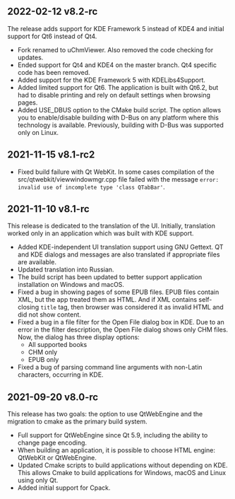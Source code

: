 ## 2022-02-12 v8.2-rc

The release adds support for KDE Framework 5 instead of KDE4 and initial support for Qt6 instead of Qt4.

* Fork renamed to uChmViewer. Also removed the code checking for updates.
* Ended support for Qt4 and KDE4 on the master branch. Qt4 specific code has been removed.
* Added support for the KDE Framework 5 with KDELibs4Support.
* Added limited support for Qt6. The application is built with Qt6.2, but had to disable printing and rely on default settings when browsing pages.
* Added USE_DBUS option to the CMake build script. The option allows you to enable/disable building with D-Bus on any platform where this technology is available. Previously, building with D-Bus was supported only on Linux.


## 2021-11-15 v8.1-rc2

* Fixed build failure with Qt WebKit. In some cases compilation of the src/qtwebkit/viewwindowmgr.cpp file failed with the message `error: invalid use of incomplete type 'class QTabBar'`.


## 2021-11-10 v8.1-rc

This release is dedicated to the translation of the UI. Initially, translation worked only in an application which was built with KDE support.

* Added KDE-independent UI translation support using GNU Gettext. QT and KDE dialogs and messages are also translated if appropriate files are available.
* Updated translation into Russian.
* The build script has been updated to better support application installation on Windows and macOS.
* Fixed a bug in showing pages of some EPUB files. EPUB files contain XML, but the app treated them as HTML. And if XML contains self-closing `title` tag, then browser was considered it as invalid HTML and did not show content.
* Fixed a bug in a file filter for the Open File dialog box in KDE. Due to an error in the filter description, the Open File dialog shows only CHM files. Now, the dialog has three display options:
  - All supported books
  - CHM only
  - EPUB only
* Fixed a bug of parsing command line arguments with non-Latin characters, occurring in KDE.


## 2021-09-20 v8.0-rc

This release has two goals: the option to use QtWebEngine and the migration to cmake as the primary build system.

* Full support for QtWebEngine since Qt 5.9, including the ability to change page encoding.
* When building an application, it is possible to choose HTML engine: QtWebKit or QtWebEngine.
* Updated Cmake scripts to build applications without depending on KDE. This allows Cmake to build applications for Windows, macOS and Linux using only Qt.
* Added initial support for Cpack.

